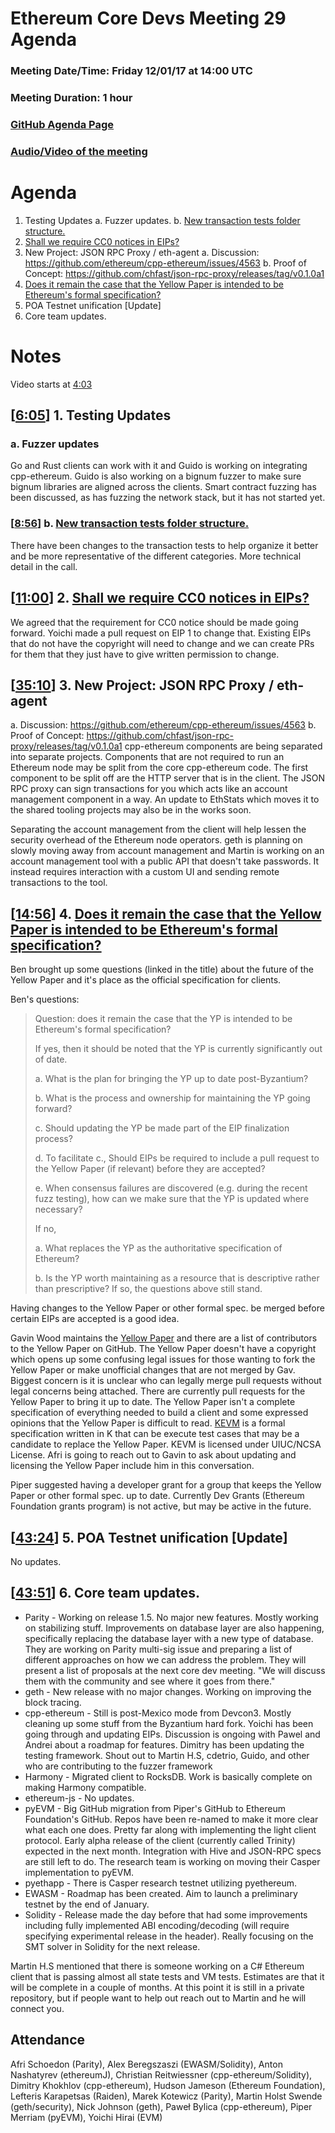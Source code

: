 # Ethereum Core Devs Meeting 29 Agenda
### Meeting Date/Time: Friday 12/01/17 at 14:00 UTC
### Meeting Duration: 1 hour
### [GitHub Agenda Page](https://github.com/ethereum/pm/issues/27)
### [Audio/Video of the meeting](https://www.youtube.com/watch?v=1GulA7iA-O0)

# Agenda

1. Testing Updates
  a. Fuzzer updates.
  b. [New transaction tests folder structure.](https://github.com/ethereum/tests/tree/gentransact/TransactionTests)
2. [Shall we require CC0 notices in EIPs?](https://github.com/ethereum/pm/issues/27#issuecomment-348181284)
3. New Project: JSON RPC Proxy / eth-agent
  a. Discussion: https://github.com/ethereum/cpp-ethereum/issues/4563
  b. Proof of Concept: https://github.com/chfast/json-rpc-proxy/releases/tag/v0.1.0a1
4. [Does it remain the case that the Yellow Paper is intended to be Ethereum's formal specification?](https://github.com/ethereum/pm/issues/27#issuecomment-347997598)
5. POA Testnet unification [Update]
6. Core team updates.

# Notes
Video starts at [4:03](https://youtu.be/1GulA7iA-O0?t=243)

## [[6:05](https://youtu.be/1GulA7iA-O0?t=365)] 1. Testing Updates

### a. Fuzzer updates
Go and Rust clients can work with it and Guido is working on integrating cpp-ethereum. Guido is also working on a bignum fuzzer to make sure bignum libraries are aligned across the clients. Smart contract fuzzing has been discussed, as has fuzzing the network stack, but it has not started yet.

### [[8:56](https://youtu.be/1GulA7iA-O0?t=536)]  b. [New transaction tests folder structure.](https://github.com/ethereum/tests/tree/gentransact/TransactionTests)
There have been changes to the transaction tests to help organize it better and be more representative of the different categories. More technical detail in the call.

## [[11:00](https://youtu.be/1GulA7iA-O0?t=660)] 2. [Shall we require CC0 notices in EIPs?](https://github.com/ethereum/pm/issues/27#issuecomment-348181284)
We agreed that the requirement for CC0 notice should be made going forward. Yoichi made a pull request on EIP 1 to change that. Existing EIPs that do not have the copyright will need to change and we can create PRs for them that they just have to give written permission to change.

## [[35:10](https://youtu.be/1GulA7iA-O0?t=2110)] 3. New Project: JSON RPC Proxy / eth-agent
  a. Discussion: https://github.com/ethereum/cpp-ethereum/issues/4563
  b. Proof of Concept: https://github.com/chfast/json-rpc-proxy/releases/tag/v0.1.0a1
cpp-ethereum components are being separated into separate projects. Components that are not required to run an Ethereum node may be split from the core cpp-ethereum code. The first component to be split off are the HTTP server that is in the client. The JSON RPC proxy can sign transactions for you which acts like an account management component in a way. An update to EthStats which moves it to the shared tooling projects may also be in the works soon.

Separating the account management from the client will help lessen the security overhead of the Ethereum node operators. geth is planning on slowly moving away from account management and Martin is working on an account management tool with a public API that doesn't take passwords. It instead requires interaction with a custom UI and sending remote transactions to the tool.

## [[14:56](https://youtu.be/1GulA7iA-O0?t=896)] 4. [Does it remain the case that the Yellow Paper is intended to be Ethereum's formal specification?](https://github.com/ethereum/pm/issues/27#issuecomment-347997598)
Ben brought up some questions (linked in the title) about the future of the Yellow Paper and it's place as the official specification for clients.

Ben's questions:
> Question: does it remain the case that the YP is intended to be Ethereum's formal specification?
> 
> If yes, then it should be noted that the YP is currently significantly out of date.
> 
> a. What is the plan for bringing the YP up to date post-Byzantium?
> 
> b. What is the process and ownership for maintaining the YP going forward?
> 
> c. Should updating the YP be made part of the EIP finalization process?
> 
> d. To facilitate c., Should EIPs be required to include a pull request to the Yellow Paper (if relevant) before they are accepted?
> 
> e. When consensus failures are discovered (e.g. during the recent fuzz testing), how can we make sure that the YP is updated where necessary?
> 
> If no,
> 
> a. What replaces the YP as the authoritative specification of Ethereum?
> 
> b. Is the YP worth maintaining as a resource that is descriptive rather than prescriptive? If so, the questions above still stand.

Having changes to the Yellow Paper or other formal spec. be merged before certain EIPs are accepted is a good idea.

Gavin Wood maintains the [Yellow Paper](https://github.com/ethereum/yellowpaper) and there are a list of contributors to the Yellow Paper on GitHub. The Yellow Paper doesn't have a copyright which opens up some confusing legal issues for those wanting to fork the Yellow Paper or make unofficial changes that are not merged by Gav. Biggest concern is it is unclear who can legally merge pull requests without legal concerns being attached. There are currently pull requests for the Yellow Paper to bring it up to date.
The Yellow Paper isn't a complete specification of everything needed to build a client and some expressed opinions that the Yellow Paper is difficult to read. [KEVM](https://github.com/kframework/evm-semantics) is a formal specification written in K that can be execute test cases that may be a candidate to replace the Yellow Paper. KEVM is licensed under UIUC/NCSA License. Afri is going to reach out to Gavin to ask about updating and licensing the Yellow Paper include him in this conversation.

Piper suggested having a developer grant for a group that keeps the Yellow Paper or other formal spec. up to date. Currently Dev Grants (Ethereum Foundation grants program) is not active, but may be active in the future.

## [[43:24](https://youtu.be/1GulA7iA-O0?t=2604)] 5. POA Testnet unification [Update]
No updates.

## [[43:51](https://youtu.be/1GulA7iA-O0?t=2631)] 6. Core team updates.
- Parity - Working on release 1.5. No major new features. Mostly working on stabilizing stuff. Improvements on database layer are also happening, specifically replacing the database layer with a new type of database. They are working on Parity multi-sig issue and preparing a list of different approaches on how we can address the problem. They will present a list of proposals at the next core dev meeting. "We will discuss them with the community and see where it goes from there."
- geth - New release with no major changes. Working on improving the block tracing.
- cpp-ethereum - Still is post-Mexico mode from Devcon3. Mostly cleaning up some stuff from the Byzantium hard fork. Yoichi has been going through and updating EIPs. Discussion is ongoing with Pawel and Andrei about a roadmap for features. Dimitry has been updating the testing framework. Shout out to Martin H.S, cdetrio, Guido, and other who are contributing to the fuzzer framework
- Harmony - Migrated client to RocksDB. Work is basically complete on making Harmony compatible.
- ethereum-js - No updates.
- pyEVM - Big GitHub migration from Piper's GitHub to Ethereum Foundation's GitHub. Repos have been re-named to make it more clear what each one does. Pretty far along with implementing the light client protocol. Early alpha release of the client (currently called Trinity) expected in the next month. Integration with Hive and JSON-RPC specs are still left to do. The research team is working on moving their Casper implementation to pyEVM.
- pyethapp - There is Casper research testnet utilizing pyethereum.
- EWASM - Roadmap has been created. Aim to launch a preliminary testnet by the end of January.
- Solidity - Release made the day before that had some improvements including fully implemented ABI encoding/decoding (will require specifying experimental release in the header). Really focusing on the SMT solver in Solidity for the next release.

Martin H.S mentioned that there is someone working on a C# Ethereum client that is passing almost all state tests and VM tests. Estimates are that it will be complete in a couple of months. At this point it is still in a private repository, but if people want to help out reach out to Martin and he will connect you.

## Attendance

Afri Schoedon (Parity), Alex Beregszaszi (EWASM/Solidity), Anton Nashatyrev (ethereumJ), Christian Reitwiessner (cpp-ethereum/Solidity), Dimitry Khokhlov (cpp-ethereum), Hudson Jameson (Ethereum Foundation), Lefteris Karapetsas (Raiden), Marek Kotewicz (Parity), Martin Holst Swende (geth/security), Nick Johnson (geth), Paweł Bylica (cpp-ethereum), Piper Merriam (pyEVM), Yoichi Hirai (EVM)
